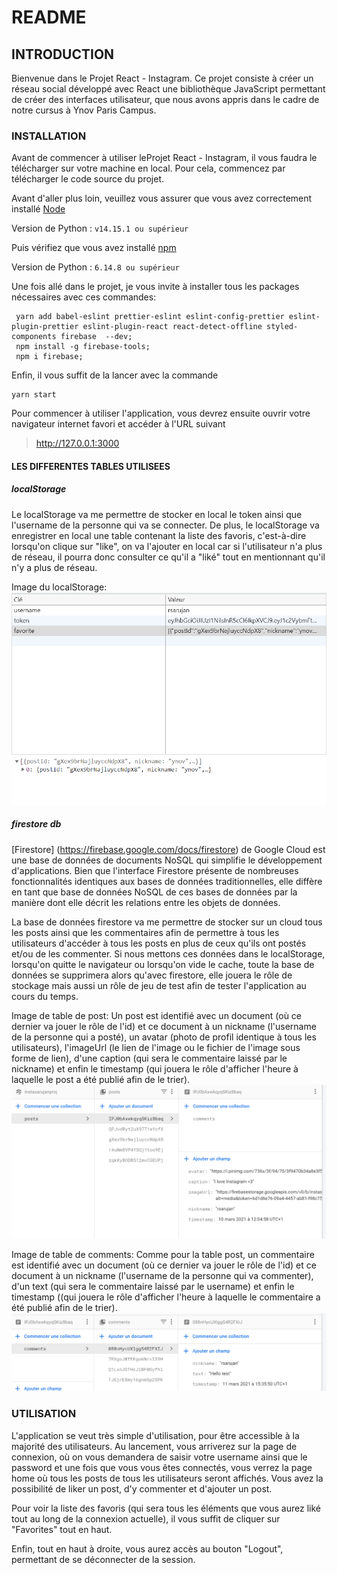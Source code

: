 # README

## INTRODUCTION

Bienvenue dans le Projet React - Instagram. Ce projet consiste à créer un réseau social développé avec React une bibliothèque JavaScript permettant de créer des interfaces utilisateur, que nous avons appris dans le cadre de notre cursus à Ynov Paris Campus.

### INSTALLATION

Avant de commencer à utiliser leProjet React - Instagram, il vous faudra le télécharger sur votre machine en local. Pour cela, commencez par télécharger le code source du projet.

Avant d'aller plus loin, veuillez vous assurer que vous avez correctement installé [Node](https://nodejs.org/en/download/)

Version de Python : `v14.15.1 ou supérieur`

Puis vérifiez que vous avez installé [npm](https://www.npmjs.com/get-npm)

Version de Python : `6.14.8 ou supérieur`

Une fois allé dans le projet, je vous invite à installer tous les packages nécessaires avec ces commandes:
```
 yarn add babel-eslint prettier-eslint eslint-config-prettier eslint-plugin-prettier eslint-plugin-react react-detect-offline styled-components firebase  --dev;
 npm install -g firebase-tools; 
 npm i firebase; 
```

Enfin, il vous suffit de la lancer avec la commande
```
yarn start
```

Pour commencer à utiliser l'application, vous devrez ensuite ouvrir votre navigateur internet favori et accéder à l'URL suivant

> http://127.0.0.1:3000


#### LES DIFFERENTES TABLES UTILISEES 
##### localStorage
Le localStorage va me permettre de stocker en local le token ainsi que l'username de la personne qui va se connecter.
De plus, le localStorage va enregistrer en local une table contenant la liste des favoris, c'est-à-dire lorsqu'on clique sur "like", on va l'ajouter en local car si l'utilisateur n'a plus de réseau, il pourra donc consulter ce qu'il a "liké" tout en mentionnant qu'il n'y a plus de réseau.

Image du localStorage:
![localStorage Table](./localStorage.png)

##### firestore db
[Firestore] (https://firebase.google.com/docs/firestore) de Google Cloud est une base de données de documents NoSQL qui simplifie le développement d'applications. Bien que l'interface Firestore présente de nombreuses fonctionnalités identiques aux bases de données traditionnelles, elle diffère en tant que base de données NoSQL de ces bases de données par la manière dont elle décrit les relations entre les objets de données.

La base de données firestore va me permettre de stocker sur un cloud tous les posts ainsi que les commentaires afin de permettre à tous les utilisateurs d'accéder à tous les posts en plus de ceux qu'ils ont postés et/ou de les commenter. Si nous mettons ces données dans le localStorage, lorsqu'on quitte le navigateur ou lorsqu'on vide le cache, toute la base de données se supprimera alors qu'avec firestore, elle jouera le rôle de stockage mais aussi un rôle de jeu de test afin de tester l'application au cours du temps.

Image de table de post:
Un post est identifié avec un document (où ce dernier va jouer le rôle de l'id) et ce document à un nickname (l'username de la personne qui a posté), un avatar (photo de profil identique à tous les utilisateurs), l'imageUrl (le lien de l'image ou le fichier de l'image sous forme de lien), d'une caption (qui sera le commentaire laissé par le nickname) et enfin le timestamp (qui jouera le rôle d'afficher l'heure à laquelle le post a été publié afin de le trier).
![posts db](./posts.png)

Image de table de comments:
Comme pour la table post, un commentaire est identifié avec un document (où ce dernier va jouer le rôle de l'id) et ce document à un nickname (l'username de la personne qui va commenter), d'un text (qui sera le commentaire laissé par le username) et enfin le timestamp ((qui jouera le rôle d'afficher l'heure à laquelle le commentaire a été publié afin de le trier).
![comments db](./comments.png)

### UTILISATION

L'application se veut très simple d'utilisation, pour être accessible à la majorité des utilisateurs. Au lancement, vous arriverez sur la page de connexion, où on vous demandera de saisir votre username ainsi que le password et une fois que vous vous êtes connectés, vous verrez la page home où tous les posts de tous les utilisateurs seront affichés. Vous avez la possibilité de liker un post, d'y commenter et d'ajouter un post.

Pour voir la liste des favoris (qui sera tous les éléments que vous aurez liké tout au long de la connexion actuelle), il vous suffit de cliquer sur "Favorites" tout en haut.

Enfin, tout en haut à droite, vous aurez accès au bouton "Logout", permettant de se déconnecter de la session.